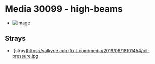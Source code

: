 # Media 30099 - high-beams

- ![image](https://valkyrie.cdn.ifixit.com/media/2019/06/18101454/high-beams.jpg)

## Strays
- ![stray]https://valkyrie.cdn.ifixit.com/media/2019/06/18101454/oil-pressure.jpg